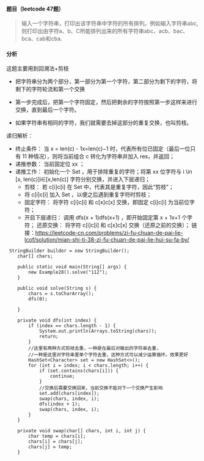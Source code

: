 #### 题目（leetcode 47题）

> 输入一个字符串，打印出该字符串中字符的所有排列。例如输入字符串abc, 则打印出由字符a、b、C所能排列出来的所有字符串abc、acb、bac、bca、cab和cba.

#### 分析

这题主要用到回溯法+剪枝

- 把字符串分为两个部分，第一部分为第一个字符，第二部分为剩下的字符，将剩下的字符轮流和第一个交换

- 第一步完成后，把第一个字符固定，然后把剩余的字符按照第一步这样来进行交换，直到最后一个字符。
- 如果字符串有相同的字符，我们就需要去掉这部分的重复交换，也叫剪枝。

递归解析：

- 终止条件： 当 x = len(c) - 1x=len(c)−1 时，代表所有位已固定（最后一位只有 11 种情况），则将当前组合 c 转化为字符串并加入 res，并返回；
- 递推参数： 当前固定位 xx ；
- 递推工作： 初始化一个 Set ，用于排除重复的字符；将第 xx 位字符与 i \in [x, len(c)]i∈[x,len(c)] 字符分别交换，并进入下层递归； 
  - 剪枝： 若 c[i]c[i] 在 Set 中，代表其是重复字符，因此“剪枝”；
  - 将 c[i]c[i] 加入 Set ，以便之后遇到重复字符时剪枝；
  - 固定字符： 将字符 c[i]c[i] 和 c[x]c[x] 交换，即固定 c[i]c[i] 为当前位字符；
  - 开启下层递归： 调用 dfs(x + 1)dfs(x+1) ，即开始固定第 x + 1x+1 个字符；
    还原交换： 将字符 c[i]c[i] 和 c[x]c[x] 交换（还原之前的交换）；
    链接：https://leetcode-cn.com/problems/zi-fu-chuan-de-pai-lie-lcof/solution/mian-shi-ti-38-zi-fu-chuan-de-pai-lie-hui-su-fa-by/

```
 StringBuilder builder = new StringBuilder();
    char[] chars;

    public static void main(String[] args) {
        new Example28().solve("112");
    }

    public void solve(String s) {
        chars = s.toCharArray();
        dfs(0);

    }

    private void dfs(int index) {
        if (index == chars.length - 1) {
            System.out.println(Arrays.toString(chars));
            return;
        }
        //这里有两种方式剪枝去重，一种是在最后对输出的字符串去重，
        //一种是这里对字符串里单个字符去重，这种方式可以减少运算循环。效果更好
        HashSet<Character> set = new HashSet<>();
        for (int i = index; i < chars.length; i++) {
            if (set.contains(chars[i])) {
                continue;
            }
            //交换后需要交换回来，当前交换不能对下一个交换产生影响
            set.add(chars[index]);
            swap(chars, index, i);
            dfs(index + 1);
            swap(chars, index, i);
        }
    }

    private void swap(char[] chars, int i, int j) {
        char temp = chars[i];
        chars[i] = chars[j];
        chars[j] = temp;
    }
```

